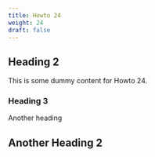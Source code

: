 ```yaml
---
title: Howto 24
weight: 24
draft: false
---
```


## Heading 2

This is some dummy content for Howto 24.

### Heading 3

Another heading

## Another Heading 2

